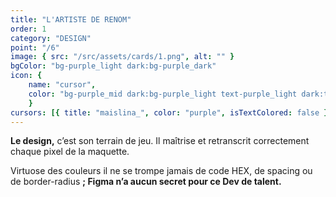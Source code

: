 ```yaml
---
title: "L'ARTISTE DE RENOM"
order: 1
category: "DESIGN"
point: "/6"
image: { src: "/src/assets/cards/1.png", alt: "" }
bgColor: "bg-purple_light dark:bg-purple_dark"
icon: {
    name: "cursor",
    color: "bg-purple_mid dark:bg-purple_light text-purple_light dark:text-purple_dark",
    }
cursors: [{ title: "maislina_", color: "purple", isTextColored: false }]
---
```

**Le design,** c’est son terrain de jeu. Il maîtrise et retranscrit correctement chaque pixel de la maquette.

Virtuose des couleurs il ne se trompe jamais de code HEX, de spacing ou de border-radius **; Figma n’a aucun secret pour ce Dev de talent.**
